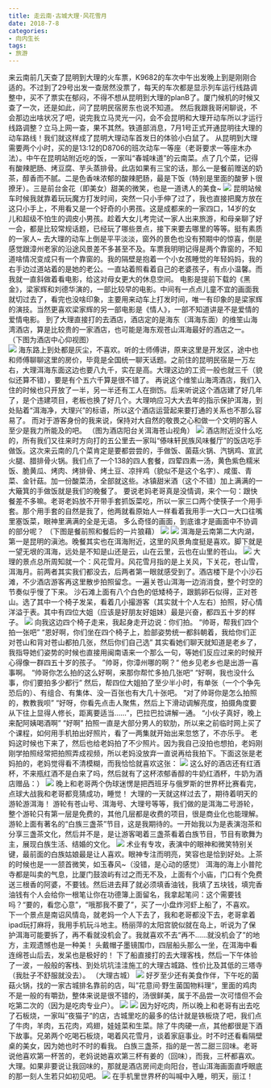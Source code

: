 ```yaml
---
title: 走云南·古城大理·风花雪月
date: 2018-7-8
categories:
- 向内生长
tags:
- 旅游
---
```

来云南前几天查了昆明到大理的火车票，K9682的车次中午出发晚上到是刚刚合适的。不过到了29号出发一查居然没票了，每天的车次都是显示列车运行线路调整中，买不了票实在郁闷，不得不想从昆明到大理的planB了。厦门候机的时候又查了一次，还是如此，问了昆明民宿房东也说不知道。
然后我跟我哥闲聊说，不会那边出啥状况了吧，说完我立马灵光一闪，会不会昆明和大理开动车所以才运行线路调整？立马上网一查，果不其然。铁道部消息，7月1号正式开通昆明往大理的动车路线！我们就这样成了昆明大理动车首发日的体验小白鼠了。
从昆明到大理需要两个小时，买的是13:12的D8706的班次动车一等座（老哥要求一等座木办法）。中午在昆明站附近吃的饭，一家叫“春城味道”的云南菜。点了几个菜，记得有酸辣肥肠、烤豆腐、芋头蒸排骨。此店如果有三宝的话，那么一是餐前赠送的奶茶，醇香而不腻。二是色香味浓郁的酸辣肥肠，最是下饭（特别是里面的酸萝卜很撩牙）。三是前台金花（即美女）甜美的微笑，也是一道诱人的美食~
![](./images/云南15.JPEG)
昆明站候车时候我就靠着玩玩魔方打发时间，突然一只小手伸了过了，我也直接把魔方放在这只小手上，不用看又是一个好奇的小男孩。这是成都来的一家四口，14岁的女儿和超级不怕生的调皮小男孩。趁着大女儿考完试一家人出来旅游，和母亲聊了好一会，都是比较常规话题，已经玩了哪些景点，接下来要去哪里的等等。挺有素质的一家人~
去大理的动车上倒是平平淡淡，窗外的景色也没有预期中的惊喜，倒是感觉跟漳州老家的沿途风景差不多甚至不及。车票我明明记得是两个靠窗的，不知道啥情况变成只有一个靠窗的。我的隔壁是抱着一个小女孩睡觉的年轻妈妈，我的右手边过道站着的是她的老公。一直站着照看着自己的老婆孩子，有点小温馨。而我就一直斜做着看电影，给这对母女更大的休息空间。
电影是提前下载的《黑金》，梁家辉和刘德华演的，一部比较早的电影。中间有一点点儿童不宜的画面我就切过去了，看完也没啥印象，主要用来动车上打发时间，唯一有印象的是梁家辉的演技。当然更喜欢梁家辉的另一部电影是《情人》，一部不知道讲是不是爱情的爱情电影。
到了大理直接打的去酒店，酒店定的是海东（洱海东面）的维笙山海湾酒店，算是比较贵的一家酒店，也可能是海东观苍山洱海最好的酒店之一。
（下图为酒店中心仰视图）  
![](./images/云南16.PNG)
海东路上到处都是灰尘，不喜欢。听的士师傅讲，原来这里是开发区，途中也和师傅聊聊这里的房价，毕竟是全国统一聊天话题。之前住的昆明民宿是一万左右，大理洱海东面这边也要八九千，实在是高。大理这边的工资一般也就三千（貌似还算不错），要是有个五六千算是很不错了。
再说这个维笙山海湾酒店，我们入住的时候也只开放了一半，另一半还有工人在捯饬。后来听说这个酒店建了好几年了，是个违建项目，老板也换了好几个。大理响应习大大去年的指示保护洱海，到处贴着“洱海净，大理兴”的标语，所以这个酒店运营起来要打通的关系也不那么容易了。
而对于游客身份的我来说，保持对大自然的敬畏之心和做一个文明的客人至少是我力所能及的吧。
（图为酒店阳台关洱海苍山视角）
![](./images/云南17.JPEG)
酒店附近没什么吃的，所有我们又往来时方向打的五公里去一家叫“傣味轩民族风味餐厅”的饭店吃手做饭。这次来云南的几个菜肯定是要都尝尝的，手做饭、菌菇火锅、汽锅鸡、宣武火腿、腊排骨火锅。我们点了一个138的四人套餐，四荤四素一汤，黄色紫色糯米饭、脆黄瓜、烤肉、烤排骨、烤土豆、凉拌鸡（貌似不是这个名字）、咸蛋、青菜、金针菇。加一份酸菜汤，全部就这些。冰镇甜米酒（这个不错）加上满满的一大簸箕的手做饭就是我们的晚餐了。
要说老妈老哥真是没情调，来个一句：跟快餐差不多嘛。老哥老妈放不开带手套抓饭菜吃，所以一家三口两个使筷子一个用手套。那个用手套的自然是我了，他两就看原始人一样看着我用手一大口一大口往嘴里塞饭菜，眼神里满满的全是无语。
多么奇怪的画面，到底谁才是画面中不协调的部分呢？
（下图是餐前照和餐后的一片狼藉）
![](./images/云南18.PNG)
![](./images/云南19.JPEG)
洱海是云南第二大内湖，第一是昆明的滇池。晚餐其实也在洱海附近，这里的风景角度挺是喜欢。脚下就是一望无垠的洱海，远处是不知是山还是云，山在云里，云也在山里的苍山。
![](./images/云南20.PNG)
大理的景点总所周知就一个：风花雪月。风花雪月指的是上关风，下关花，苍山雪，洱海月。前两者其实我们都没去，后两者第一眼就感受到了。酒店楼下是个小沙石滩，不少酒店游客再这里散步拍照留念。一遍关苍山洱海一边消消食，整个时空的节奏似乎慢了下来。
沙石滩上面有八个白色的低矮椅子，跟鹅卵石似得，正对苍山。选了其中一个椅子发呆，看着几小撮游客（其实就十个人左右）拍照，好心情洋溢于表。其中有四位大姐（应该是好朋友好姐妹）最是兴奋，都四五十岁的样子。
![](./images/云南21.JPEG)
向我这边四个椅子走来，我起身走开边说：你们拍。
“帅哥，帮我们四个拍一张吧”
“恩好啊，你们坐在四个椅子上，脸部姿势统一都斜朝着，我给你们正对苍山和背对苍山都拍几张，然后你们自己选”
其实看她们聊天就知道是老乡了，我指导她们姿势的时候也直接用闽南语来一个那么一句，等她们反应过来的时候开心得像一群四五十岁的孩子。
”帅哥，你漳州哪的啊？“
他乡见老乡也是出游一喜事啊。
“帅哥你怎么拍的这么好啊，来那你帮忙多拍几张吧”
“好啊，我也没什么事，你们要拍多少都行”
然后，帮四位大姐拍了至少半小时，有单张（一个个争先恐后的）、有组合、有集体、没一百张也有大几十张吧。
“对了帅哥你是怎么拍照的，教教我呗”
“好呀，你看先点击人聚焦，然后上下滑动调解亮度，拍摄角度要从下往上显得人修长，距离要适当……”，巴拉巴拉讲解一通。
“小伙子真好，晚上来配阿姨喝酒啊”
“好啊”
拍照一直是大部分男人的软肋，所以来之前临时网上买了个课程，如何用手机拍出好照片，看了一两集就开始出来忽悠了，不亦乐乎。
老妈这时候也下来了，然后也给老妈拍了不少照片。因为我自己没拍也想拍，老妈刚刚学拍照经常把拍照弄成视频，所以老妈没放弃一直说再给我拍下。下面这张是老妈拍的，老妈觉得看不清模糊，而我恰恰就喜欢这张：
![](./images/云南22.PNG)
这么好的酒店还有红酒杯，不来瓶红酒不是白来了吗，然后就有了这杯浓郁香醇的牛奶红酒杯，牛奶为酒店赠品：）
![](./images/云南23.PNG)
晚上和老哥两个伪球迷愣是把西班牙与俄罗斯的世界杯比赛看完，点球大战我和老哥都竞猜成功，睡觉！
大理的一天就这样过去了，期待着明天的游轮游洱海！
游轮有苍山号、洱海号、大理号等等，我们做的是洱海二号游轮，整个游轮只有第一层是免费的，其他几层都是收费的项目，很是商业化也能理解。                
游轮上面有著名的“白族三盏茶”节目，这是我期待的。一开始我以为是表演泡茶和分享三盏茶文化，然后并不是，是让游客喝着三盏茶看着白族节目，节目有歌舞为主，展现白族生活、结婚的文化。
![](./images/云南24.jpg)
术业有专攻，表演中的眼神和微笑特别关键，最前面的白族姑娘最是让人喜欢。眼神专注而明亮，笑容也是恰到好处。上茶的时候也是一一颔首微笑，如玉春风~（没错，是心动的感觉）
洱海的海上小普陀寺都是叫卖的气息，比厦门鼓浪屿有过之而无不及，上面有个小庙，门口有个免费送三根香的阿婆，不要钱。然后进去拜了就必须填香油钱，我填了五块钱，填完香油钱有个人会给你一根笔让你在功德簿上面留名，我拿起笔问：这个需要钱吗？“要的，看您心意”，“哦那我不要了”，买了一小盘炸河虾上船了，不喜欢。
下一个景点是南诏风情岛，就老妈一个人下去了，我和老哥都没下去，老哥拿着ipad玩打麻将，我用手机玩斗地主。杨丽萍的太阳宫貌似就在岛上，听说为了保护洱海可能要拆了，再不看就没机会了。我就喜欢不去“再不……就没机会了”的地方，主观遗憾也是一种美！
头戴帽子墨镜围巾，四层船头那么一坐，在洱海中看连绵苍山后去，发呆也是极好的！
下了船直接打的去大理客栈，然后一下午体验了一波，一般般的客栈、到处坑坑洼洼施工的大理古城路、性价比及其低的三塔寺（我肚子不舒服就没去）。
（大理古城）
![](./images/云南25.png)
好歹至少还有美食作伴，下午吃的菌菇火锅，找的一家古城排名靠前的店，叫”花意间·野生菌国物料理“，里面的鸡肉不是一般的有嚼劲，整体来说是很不错的，汤很鲜美，属于不品尝一次可惜但不会吃第二次的（因为是吃肉专业户）。
![](./images/云南26.png)
![](./images/云南27.png)
因为好吃肉，所以晚上和老哥有出去吃了石板烧，一家叫”夜猫子“的店，古城里吃的最多的估计就是铁板烧了吧，我们点了牛肉，羊肉，五花肉，鸡翅，娃娃菜和生菜。除了牛肉硬一点，其他都很是下酒下故事。兄弟两个吃喝石板烧，喝着风花雪月，谈着家庭事业。时不时还看看隔壁桌的美女，因为她也时不时的看我。
白族三盏茶，指的是一苦二甜三回味。老哥说他喜欢第一杯苦的，老妈说她喜欢第三杯有姜的（回味），而我，三杯都喜欢。
大理。如果非要说让我回味的，那就是酒店房间走向阳台，苍山洱海画面直呼眼底的那一刻人生若只如初见吧。
![](./images/云南28.png)
在手机里世界杯的叫喊中入睡，明天，丽江！
